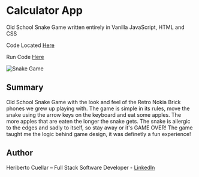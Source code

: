 # Calculator App
Old School Snake Game written entirely in Vanilla JavaScript, HTML and CSS

Code Located [Here](https://github.com/hcuellar-coder/SnakeGame)

Run Code [Here](https://hcuellar-coder.github.io/SnakeGame/)

![Snake Game](./images/)

## Summary
Old School Snake Game with the look and feel of the Retro Nokia Brick phones we grew up playing with. The game is simple in its rules,
move the snake using the arrow keys on the keyboard and eat some apples. The more apples that are eaten the longer the snake gets.
The snake is allergic to the edges and sadly to itself, so stay away or it's GAME OVER! The game taught me the logic behind game design,
it was definetly a fun experience!

## Author
Heriberto Cuellar – Full Stack Software Developer - [LinkedIn](https://www.linkedin.com/in/heriberto-c-5aa11952)
